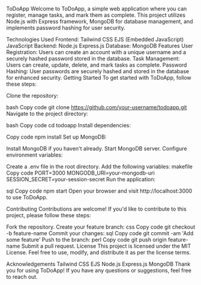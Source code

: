 ToDoApp
Welcome to ToDoApp, a simple web application where you can register, manage tasks, and mark them as complete. This project utilizes Node.js with Express framework, MongoDB for database management, and implements password hashing for user security.

Technologies Used
Frontend:
Tailwind CSS
EJS (Embedded JavaScript)
JavaScript
Backend:
Node.js
Express.js
Database:
MongoDB
Features
User Registration: Users can create an account with a unique username and a securely hashed password stored in the database.
Task Management: Users can create, update, delete, and mark tasks as complete.
Password Hashing: User passwords are securely hashed and stored in the database for enhanced security.
Getting Started
To get started with ToDoApp, follow these steps:

Clone the repository:

bash
Copy code
git clone https://github.com/your-username/todoapp.git
Navigate to the project directory:

bash
Copy code
cd todoapp
Install dependencies:

Copy code
npm install
Set up MongoDB:

Install MongoDB if you haven't already.
Start MongoDB server.
Configure environment variables:

Create a .env file in the root directory.
Add the following variables:
makefile
Copy code
PORT=3000
MONGODB_URI=your-mongodb-uri
SESSION_SECRET=your-session-secret
Run the application:

sql
Copy code
npm start
Open your browser and visit http://localhost:3000 to use ToDoApp.

Contributing
Contributions are welcome! If you'd like to contribute to this project, please follow these steps:

Fork the repository.
Create your feature branch:
css
Copy code
git checkout -b feature-name
Commit your changes:
sql
Copy code
git commit -am 'Add some feature'
Push to the branch:
perl
Copy code
git push origin feature-name
Submit a pull request.
License
This project is licensed under the MIT License. Feel free to use, modify, and distribute it as per the license terms.

Acknowledgements
Tailwind CSS
EJS
Node.js
Express.js
MongoDB
Thank you for using ToDoApp! If you have any questions or suggestions, feel free to reach out.
